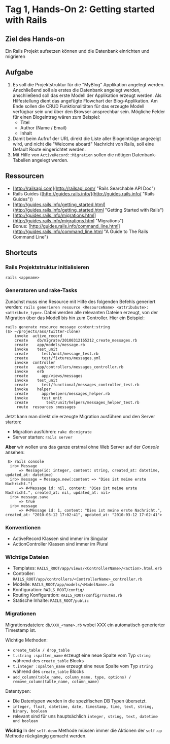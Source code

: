 # Tag 1, Hands-On 2: Getting started with Rails

## Ziel des Hands-on

Ein Rails Projekt aufsetzen können und die Datenbank einrichten und migrieren

## Aufgabe

1. Es soll die Projektstruktur für die "MyBlog" Applikation angelegt werden. Anschließend soll als erstes die Datenbank angelegt werden, anschließend soll das erste Modell der Applikation erzeugt werden. Als Hilfestellung dient das angefügte Flowchart der Blog-Applikation. Am Ende sollen die CRUD Funktionalitäten für das erzeugte Modell verfügbar sein und über den Browser ansprechbar sein. Mögliche Felder für einen Blogeintrag wären zum Beispiel: 
    * Titel 
    * Author (Name / Email) 
    * Inhalt 
2. Damit beim Aufruf der URL direkt die Liste aller Blogeinträge angezeigt wird, und nicht die "Welcome aboard" Nachricht von Rails, soll eine Default Route eingerichtet werden.
3. Mit Hilfe von `ActiveRecord::Migration` sollen die nötigen Datenbank-Tabellen angelegt werden.

## Ressourcen

* [http://railsapi.com](http://railsapi.com/ "Rails Searchable API Doc")
* Rails Guides ([http://guides.rails.info/](http://guides.rails.info/ "Rails Guides"))
* [http://guides.rails.info/getting_started.html](http://guides.rails.info/getting_started.html "Getting Started with Rails")
* [http://guides.rails.info/migrations.html](http://guides.rails.info/migrations.html "Migrations")
* Bonus: [http://guides.rails.info/command_line.html](http://guides.rails.info/command_line.html "A Guide to The Rails Command Line")

## Shortcuts

### Rails Projektstruktur initialisieren

    rails <appname>

### Generatoren und rake-Tasks

Zunächst muss eine Resource mit Hilfe des folgenden Befehls generiert werden:
`rails generieren resource <ResourceName> <attribubute>:<attribute_type>`.
Dabei werden alle relevanten Dateien erzeugt, von der Migration über das
Modell bis hin zum Controller. Hier ein Beispiel:
  
    rails generate resource message content:string
    ($> ~/projects/ass/twitter-clone)
        invoke  active_record
        create    db/migrate/20100312165212_create_messages.rb
        create    app/models/message.rb
        invoke    test_unit
        create      test/unit/message_test.rb
        create      test/fixtures/messages.yml
        invoke  controller
        create    app/controllers/messages_controller.rb
        invoke    erb
        create      app/views/messages
        invoke    test_unit
        create      test/functional/messages_controller_test.rb
        invoke    helper
        create      app/helpers/messages_helper.rb
        invoke      test_unit
        create        test/unit/helpers/messages_helper_test.rb
         route  resources :messages
  
Jetzt kann man direkt die erzeugte Migration ausführen und den Server starten:
  
* Migration ausführen: `rake db:migrate` 
* Server starten: `rails server`

**Aber** wir wollen uns das ganze erstmal ohne Web Server auf der *Console*
ansehen:

     $> rails console
      irb> Message
          => Message(id: integer, content: string, created_at: datetime, updated_at: datetime)
      irb> message = Message.new(:content => "Dies ist meine erste Nachricht.")
          => #<Message id: nil, content: "Dies ist meine erste Nachricht.", created_at: nil, updated_at: nil>
      irb> message.save
          => true
      irb> message
          => #<Message id: 1, content: "Dies ist meine erste Nachricht.", created_at: "2010-03-12 17:02:41", updated_at: "2010-03-12 17:02:41">

### Konventionen

* ActiveRecord Klassen sind immer im Singular
* ActionController Klassen sind immer im Plural

### Wichtige Dateien

* Templates: `RAILS_ROOT/app/views/<ControllerName>/<action>.html.erb`
* Controller: `RAILS_ROOT/app/controllers/<ControllerName>_controller.rb`
* Modelle: `RAILS_ROOT/app/models/<ModelName>.rb`
* Konfiguration: `RAILS_ROOT/config/`
* Routing Konfiguration: `RAILS_ROOT/config/routes.rb`
* Statische Inhalte: `RAILS_ROOT/public`

### Migrationen

Migrationsdateien: `db/XXX_<name>.rb` wobei XXX ein automatisch generierter
Timestamp ist.

Wichtige Methoden:

* `create_table / drop_table`
* `t.string :spalten_name` erzeugt eine neue Spalte vom Typ `string` während des `create_table` Blocks
* `t.integer :spalten_name` erzeugt eine neue Spalte vom Typ `string` während des `create_table` Blocks
* `add_column(table_name, column_name, type, options) / remove_column(table_name, column_name)`

Datentypen:

* Die Datentypen werden in die spezifischen DB Typen übersetzt. 
* `integer, float, datetime, date, timestamp, time, text, string, binary, boolean`
* relevant sind für uns hauptsächlich `integer, string, text, datetime und boolean`

**Wichtig** In der `self.down` Methode müssen immer die Aktionen der `self.up`
Methode rückgängig gemacht werden.